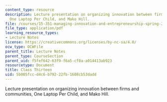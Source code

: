 ```yaml
---
content_type: resource
description: Lecture presentation on organizing innovation between firms and communities,
  One Laptop Per Child, and Mako Hill.
file: /courses/15-351-managing-innovation-and-entrepreneurship-spring-2008/5b005fccd4c6b79222fb1608cb53dadd_13_lec.pdf
file_type: application/pdf
learning_resource_types:
- Lecture Notes
license: https://creativecommons.org/licenses/by-nc-sa/4.0/
ocw_type: OCWFile
parent_title: Lecture Notes
parent_type: CourseSection
parent_uid: f5fef642-63f9-f6a5-cf8a-a014413ab923
resourcetype: Document
title: Class Thirteen
uid: 5b005fcc-d4c6-b792-22fb-1608cb53dadd
---
```

Lecture presentation on organizing innovation between firms and communities, One Laptop Per Child, and Mako Hill.
